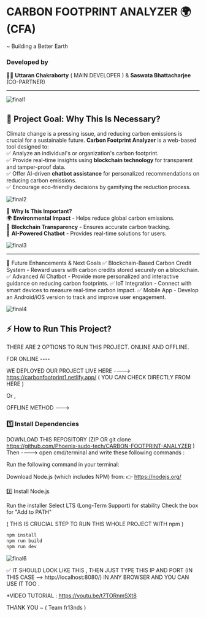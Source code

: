 # CARBON FOOTPRINT ANALYZER 🌍 (CFA)
~ Building a Better Earth

### **Developed by**  
👨‍💻 **Uttaran Chakraborty** ( MAIN DEVELOPER ) & **Saswata Bhattacharjee** (CO-PARTNER)  

---
![final1](https://github.com/user-attachments/assets/10979c6a-620b-42a5-ab85-cf0bcc555a08)


## 🌱 **Project Goal: Why This Is Necessary?**  

Climate change is a pressing issue, and reducing carbon emissions is crucial for a sustainable future. **Carbon Footprint Analyzer** is a web-based tool designed to:  
✅ Analyze an individual's or organization's carbon footprint.  
✅ Provide real-time insights using **blockchain technology** for transparent and tamper-proof data.  
✅ Offer AI-driven **chatbot assistance** for personalized recommendations on reducing carbon emissions.  
✅ Encourage eco-friendly decisions by gamifying the reduction process.  

![final2](https://github.com/user-attachments/assets/080005af-ec37-4268-a0dd-5305af510217)


🚀 **Why Is This Important?**  
🌍 **Environmental Impact** - Helps reduce global carbon emissions.  
🔗 **Blockchain Transparency** - Ensures accurate carbon tracking.  
🤖 **AI-Powered Chatbot** - Provides real-time solutions for users.  

![final3](https://github.com/user-attachments/assets/ab9839d7-97c8-4251-a69f-466604353f6e)

---
🔮 Future Enhancements & Next Goals
✅ Blockchain-Based Carbon Credit System - Reward users with carbon credits stored securely on a blockchain.
✅ Advanced AI Chatbot - Provide more personalized and interactive guidance on reducing carbon footprints.
✅ IoT Integration - Connect with smart devices to measure real-time carbon impact.
✅ Mobile App - Develop an Android/iOS version to track and improve user engagement.


![final4](https://github.com/user-attachments/assets/76436538-f4e7-4822-ae33-9233597f3bb9)


## ⚡ **How to Run This Project?**  

THERE ARE 2 OPTIONS TO RUN THIS PROJECT. ONLINE AND OFFLINE.

FOR ONLINE ----

WE DEPLOYED OUR PROJECT LIVE HERE ----> https://carbonfootprint1.netlify.app/ ( YOU CAN CHECK DIRECTLY FROM HERE ) 

Or ,

OFFLINE METHOD ---> 

### **1️⃣ Install Dependencies**  

DOWNLOAD THIS REPOSITORY (ZIP OR git clone https://github.com/Phoenix-sudo-tech/CARBON-FOOTPRINT-ANALYZER )
Then ----> open cmd/terminal and write these following commands :

Run the following command in your terminal:  

Download Node.js (which includes NPM) from:
👉 https://nodejs.org/

2️⃣ Install Node.js

Run the installer
Select LTS (Long-Term Support) for stability
Check the box for "Add to PATH"

( THIS IS CRUCIAL STEP TO RUN THIS WHOLE PROJECT WITH npm )

```sh
npm install
npm run build
npm run dev

```
![final6](https://github.com/user-attachments/assets/8b442583-31b8-4720-9ea9-5f81abe2fc0d)

✅ IT SHOULD LOOK LIKE THIS , THEN JUST TYPE THIS IP AND PORT (IN THIS CASE --> http://localhost:8080/) IN ANY BROWSER AND YOU CAN USE IT TOO .

*VIDEO TUTORIAL : https://youtu.be/t7TORnmSXt8



THANK YOU ~ ( Team fr13nds )
